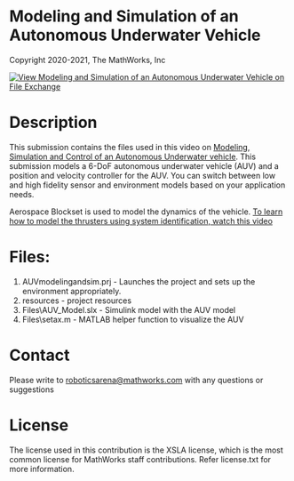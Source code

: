 # Modeling and Simulation of an Autonomous Underwater Vehicle
Copyright 2020-2021, The MathWorks, Inc

[![View Modeling and Simulation of an Autonomous Underwater Vehicle on File Exchange](https://www.mathworks.com/matlabcentral/images/matlab-file-exchange.svg)](https://www.mathworks.com/matlabcentral/fileexchange/74931-modeling-and-simulation-of-an-autonomous-underwater-vehicle)


# Description
This submission contains the files used in this video on [Modeling, Simulation and Control of an Autonomous Underwater vehicle](https://www.mathworks.com/videos/modeling-and-simulation-of-an-autonomous-underwater-vehicle-1586937688878.html). This submission models a 6-DoF autonomous underwater vehicle (AUV) and a position and velocity controller for the AUV. You can switch between low and high fidelity sensor and environment models based on your application needs.

Aerospace Blockset is used to model the dynamics of the vehicle. [To learn how to model the thrusters using system identification, watch this video](https://www.mathworks.com/videos/matlab-and-simulink-robotics-arena-from-data-to-model-1518156121608.html)

# Files:
1. AUVmodelingandsim.prj - Launches the project and sets up the environment appropriately.
2. resources - project resources
3. Files\AUV_Model.slx - Simulink model with the AUV model
4. Files\setax.m - MATLAB helper function to visualize the AUV


# Contact
Please write to roboticsarena@mathworks.com with any questions or suggestions


# License 

The license used in this contribution is the XSLA license, which is the most common license for MathWorks staff contributions. Refer license.txt for more information.
